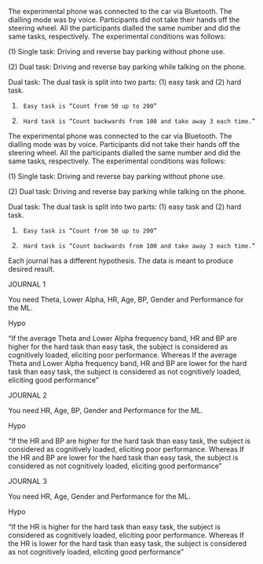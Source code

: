 The experimental phone was connected to the car via Bluetooth. The dialling mode was by voice. Participants did not take their hands off the steering wheel. All the participants dialled the same number and did the same tasks, respectively. The experimental conditions was follows:

 (1)   Single task: Driving and reverse bay parking without phone use.

(2)   Dual task: Driving and reverse bay parking while talking on the phone.

  Dual task: The dual task is split into two parts: (1) easy task and (2) hard task.
 

1)      Easy task is “Count from 50 up to 200”

 

2)      Hard task is “Count backwards from 100 and take away 3 each time.”

The experimental phone was connected to the car via Bluetooth. The dialling mode was by voice. Participants did not take their hands off the steering wheel. All the participants dialled the same number and did the same tasks, respectively. The experimental conditions was follows:

 (1)   Single task: Driving and reverse bay parking without phone use.

(2)   Dual task: Driving and reverse bay parking while talking on the phone.

  Dual task: The dual task is split into two parts: (1) easy task and (2) hard task.
 

1)      Easy task is “Count from 50 up to 200”

 

2)      Hard task is “Count backwards from 100 and take away 3 each time.”

Each journal has a different hypothesis. The data is meant to produce desired result.

JOURNAL 1

You need Theta, Lower Alpha, HR, Age, BP, Gender and Performance for the ML.

Hypo

“If the average Theta and Lower Alpha frequency band, HR and BP are higher for the hard task than easy task, the subject is considered as cognitively loaded, eliciting poor performance. Whereas If the average Theta and Lower Alpha frequency band, HR and BP are lower for the hard task than easy task, the subject is considered as not cognitively loaded, eliciting good performance”

JOURNAL 2

You need HR, Age, BP, Gender and Performance for the ML.

Hypo

“If the HR and BP are higher for the hard task than easy task, the subject is considered as cognitively loaded, eliciting poor performance. Whereas If the HR and BP are lower for the hard task than easy task, the subject is considered as not cognitively loaded, eliciting good performance”

JOURNAL 3

You need HR, Age, Gender and Performance for the ML.

Hypo

“If the HR is higher for the hard task than easy task, the subject is considered as cognitively loaded, eliciting poor performance. Whereas If the HR is lower for the hard task than easy task, the subject is considered as not cognitively loaded, eliciting good performance”
